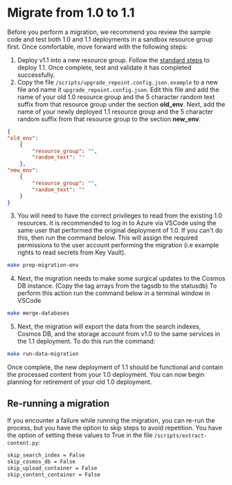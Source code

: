# Migrate from 1.0 to 1.1

Before you perform a migration, we recommend you review the sample code and test both 1.0 and 1.1 deployments in a sandbox resource group first. Once comfortable, move forward with the following steps:

1. Deploy v1.1 into a new resource group. Follow the [standard steps](/docs/deployment/deployment.md) to deploy 1.1. Once complete, test and validate it has completed successfully.
2. Copy the file `/scripts/upgrade_repoint.config.json.example` to a new file and name it `upgrade_repoint.config.json`. Edit this file and add the name of your old 1.0 resource group and the 5 character random text suffix from that resource group under the section **old_env**. Next, add the name of your newly deployed 1.1 resource group and the 5 character random suffix from that resource group to the section **new_env**.

```json
{
"old_env":
    {
        "resource_group": "",
        "random_text": ""
    },
"new_env":
    {
        "resource_group": "",
        "random_text": ""
    }
}
```

3. You will need to have the correct privileges to read from the existing 1.0 resources. It is recommended to log in to Azure via VSCode using the same user that performed the original deployment of 1.0. If you can't do this, then run the command below. This will assign the required permissions to the user account performing the migration (i.e example rights to read secrets from Key Vault).

```bash
make prep-migration-env
```

4. Next, the migration needs to make some surgical updates to the Cosmos DB instance. (Copy the tag arrays from the tagsdb to the statusdb) To perform this action run the command below in a terminal window in VSCode

```bash
make merge-databases
```

5. Next, the migration will export the data from the search indexes, Cosmos DB, and the storage account from v1.0 to the same services in the 1.1 deployment. To do this run the command:

```bash
make run-data-migration
```

Once complete, the new deployment of 1.1 should be functional and contain the processed content from your 1.0 deployment. You can now begin planning for retirement of your old 1.0 deployment.

## Re-running a migration

If you encounter a failure  while running the migration, you can re-run the process, but you have the option to skip steps to avoid repetition. You have the option of setting these values to True in the file `/scripts/extract-content.py`:

```bash
skip_search_index = False
skip_cosmos_db = False
skip_upload_container = False
skip_content_container = False
```
